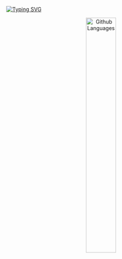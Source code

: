 [![Typing SVG](https://readme-typing-svg.herokuapp.com?color=B1F7E2&lines=hi%2C+i'm+luc)](https://git.io/typing-svg)

<p align="center">
    </a>
    <img width="40%" src="https://github-readme-stats.vercel.app/api/top-langs?username=Luc-us&theme=dark&hide_border=true&layout=compact&langs_count=5" alt="Github Languages" />
</p>
